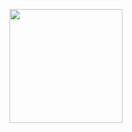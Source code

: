 <dl>

<img src="LwaziMabhengu_01.jpg" style="border: 0pt none; margin-bottom: 1em; float: left; margin-right: 1em;" height="200">

<p style="text-align: left;">

</p>

</dl> 
